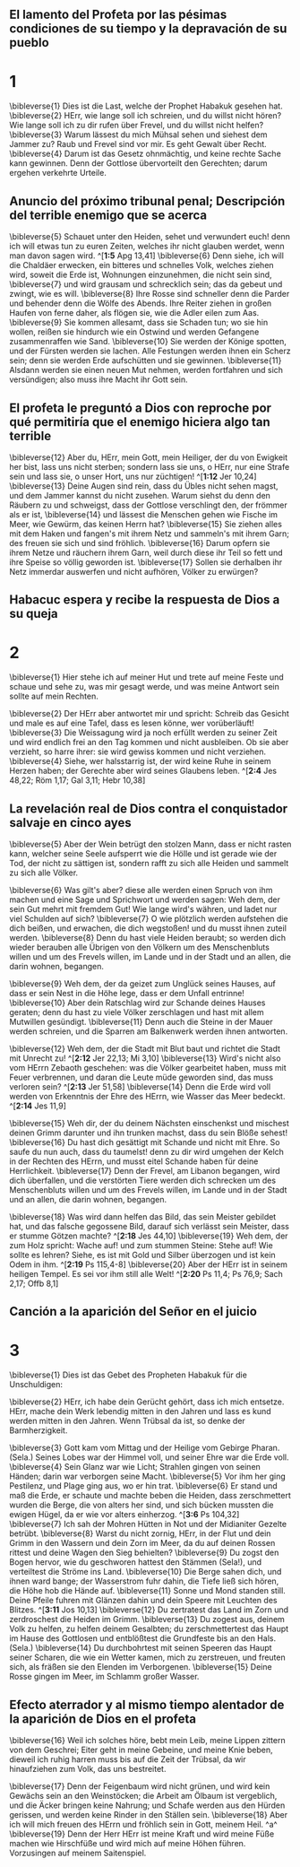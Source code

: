 ## El lamento del Profeta por las pésimas condiciones de su tiempo y la depravación de su pueblo
# 1
\bibleverse{1} Dies ist die Last, welche der Prophet Habakuk gesehen hat. \bibleverse{2} HErr, wie lange soll ich schreien, und du willst nicht hören? Wie lange soll ich zu dir rufen über Frevel, und du willst nicht helfen? \bibleverse{3} Warum lässest du mich Mühsal sehen und siehest dem Jammer zu? Raub und Frevel sind vor mir. Es geht Gewalt über Recht. \bibleverse{4} Darum ist das Gesetz ohnmächtig, und keine rechte Sache kann gewinnen. Denn der Gottlose übervorteilt den Gerechten; darum ergehen verkehrte Urteile. 

## Anuncio del próximo tribunal penal; Descripción del terrible enemigo que se acerca
\bibleverse{5} Schauet unter den Heiden, sehet und verwundert euch! denn ich will etwas tun zu euren Zeiten, welches ihr nicht glauben werdet, wenn man davon sagen wird. ^[**1:5** Apg 13,41] \bibleverse{6} Denn siehe, ich will die Chaldäer erwecken, ein bitteres und schnelles Volk, welches ziehen wird, soweit die Erde ist, Wohnungen einzunehmen, die nicht sein sind, \bibleverse{7} und wird grausam und schrecklich sein; das da gebeut und zwingt, wie es will. \bibleverse{8} Ihre Rosse sind schneller denn die Parder und behender denn die Wölfe des Abends. Ihre Reiter ziehen in großen Haufen von ferne daher, als flögen sie, wie die Adler eilen zum Aas. \bibleverse{9} Sie kommen allesamt, dass sie Schaden tun; wo sie hin wollen, reißen sie hindurch wie ein Ostwind und werden Gefangene zusammenraffen wie Sand. \bibleverse{10} Sie werden der Könige spotten, und der Fürsten werden sie lachen. Alle Festungen werden ihnen ein Scherz sein; denn sie werden Erde aufschütten und sie gewinnen. \bibleverse{11} Alsdann werden sie einen neuen Mut nehmen, werden fortfahren und sich versündigen; also muss ihre Macht ihr Gott sein.


## El profeta le preguntó a Dios con reproche por qué permitiría que el enemigo hiciera algo tan terrible
\bibleverse{12} Aber du, HErr, mein Gott, mein Heiliger, der du von Ewigkeit her bist, lass uns nicht sterben; sondern lass sie uns, o HErr, nur eine Strafe sein und lass sie, o unser Hort, uns nur züchtigen! ^[**1:12** Jer 10,24] \bibleverse{13} Deine Augen sind rein, dass du Übles nicht sehen magst, und dem Jammer kannst du nicht zusehen. Warum siehst du denn den Räubern zu und schweigst, dass der Gottlose verschlingt den, der frömmer als er ist, \bibleverse{14} und lässest die Menschen gehen wie Fische im Meer, wie Gewürm, das keinen Herrn hat? \bibleverse{15} Sie ziehen alles mit dem Haken und fangen's mit ihrem Netz und sammeln's mit ihrem Garn; des freuen sie sich und sind fröhlich. \bibleverse{16} Darum opfern sie ihrem Netze und räuchern ihrem Garn, weil durch diese ihr Teil so fett und ihre Speise so völlig geworden ist. \bibleverse{17} Sollen sie derhalben ihr Netz immerdar auswerfen und nicht aufhören, Völker zu erwürgen?


## Habacuc espera y recibe la respuesta de Dios a su queja
# 2
\bibleverse{1} Hier stehe ich auf meiner Hut und trete auf meine Feste und schaue und sehe zu, was mir gesagt werde, und was meine Antwort sein sollte auf mein Rechten. 

\bibleverse{2} Der HErr aber antwortet mir und spricht: Schreib das Gesicht und male es auf eine Tafel, dass es lesen könne, wer vorüberläuft! \bibleverse{3} Die Weissagung wird ja noch erfüllt werden zu seiner Zeit und wird endlich frei an den Tag kommen und nicht ausbleiben. Ob sie aber verzieht, so harre ihrer: sie wird gewiss kommen und nicht verziehen. \bibleverse{4} Siehe, wer halsstarrig ist, der wird keine Ruhe in seinem Herzen haben; der Gerechte aber wird seines Glaubens leben. ^[**2:4** Jes 48,22; Röm 1,17; Gal 3,11; Hebr 10,38] 


## La revelación real de Dios contra el conquistador salvaje en cinco ayes
\bibleverse{5} Aber der Wein betrügt den stolzen Mann, dass er nicht rasten kann, welcher seine Seele aufsperrt wie die Hölle und ist gerade wie der Tod, der nicht zu sättigen ist, sondern rafft zu sich alle Heiden und sammelt zu sich alle Völker. 

\bibleverse{6} Was gilt's aber? diese alle werden einen Spruch von ihm machen und eine Sage und Sprichwort und werden sagen: Weh dem, der sein Gut mehrt mit fremdem Gut! Wie lange wird's währen, und ladet nur viel Schulden auf sich? \bibleverse{7} O wie plötzlich werden aufstehen die dich beißen, und erwachen, die dich wegstoßen! und du musst ihnen zuteil werden. \bibleverse{8} Denn du hast viele Heiden beraubt; so werden dich wieder berauben alle Übrigen von den Völkern um des Menschenbluts willen und um des Frevels willen, im Lande und in der Stadt und an allen, die darin wohnen, begangen. 

\bibleverse{9} Weh dem, der da geizet zum Unglück seines Hauses, auf dass er sein Nest in die Höhe lege, dass er dem Unfall entrinne! \bibleverse{10} Aber dein Ratschlag wird zur Schande deines Hauses geraten; denn du hast zu viele Völker zerschlagen und hast mit allem Mutwillen gesündigt. \bibleverse{11} Denn auch die Steine in der Mauer werden schreien, und die Sparren am Balkenwerk werden ihnen antworten. 

\bibleverse{12} Weh dem, der die Stadt mit Blut baut und richtet die Stadt mit Unrecht zu! ^[**2:12** Jer 22,13; Mi 3,10] \bibleverse{13} Wird's nicht also vom HErrn Zebaoth geschehen: was die Völker gearbeitet haben, muss mit Feuer verbrennen, und daran die Leute müde geworden sind, das muss verloren sein? ^[**2:13** Jer 51,58] \bibleverse{14} Denn die Erde wird voll werden von Erkenntnis der Ehre des HErrn, wie Wasser das Meer bedeckt. ^[**2:14** Jes 11,9] 
  

\bibleverse{15} Weh dir, der du deinem Nächsten einschenkst und mischest deinen Grimm darunter und ihn trunken machst, dass du sein Blöße sehest! \bibleverse{16} Du hast dich gesättigt mit Schande und nicht mit Ehre. So saufe du nun auch, dass du taumelst! denn zu dir wird umgehen der Kelch in der Rechten des HErrn, und musst eitel Schande haben für deine Herrlichkeit. \bibleverse{17} Denn der Frevel, am Libanon begangen, wird dich überfallen, und die verstörten Tiere werden dich schrecken um des Menschenbluts willen und um des Frevels willen, im Lande und in der Stadt und an allen, die darin wohnen, begangen. 

\bibleverse{18} Was wird dann helfen das Bild, das sein Meister gebildet hat, und das falsche gegossene Bild, darauf sich verlässt sein Meister, dass er stumme Götzen machte? ^[**2:18** Jes 44,10] \bibleverse{19} Weh dem, der zum Holz spricht: Wache auf! und zum stummen Steine: Stehe auf! Wie sollte es lehren? Siehe, es ist mit Gold und Silber überzogen und ist kein Odem in ihm. ^[**2:19** Ps 115,4-8] \bibleverse{20} Aber der HErr ist in seinem heiligen Tempel. Es sei vor ihm still alle Welt! ^[**2:20** Ps 11,4; Ps 76,9; Sach 2,17; Offb 8,1] 
  

## Canción a la aparición del Señor en el juicio
# 3
\bibleverse{1} Dies ist das Gebet des Propheten Habakuk für die Unschuldigen: 

\bibleverse{2} HErr, ich habe dein Gerücht gehört, dass ich mich entsetze. HErr, mache dein Werk lebendig mitten in den Jahren und lass es kund werden mitten in den Jahren. Wenn Trübsal da ist, so denke der Barmherzigkeit. 

\bibleverse{3} Gott kam vom Mittag und der Heilige vom Gebirge Pharan. (Sela.) Seines Lobes war der Himmel voll, und seiner Ehre war die Erde voll. \bibleverse{4} Sein Glanz war wie Licht; Strahlen gingen von seinen Händen; darin war verborgen seine Macht. \bibleverse{5} Vor ihm her ging Pestilenz, und Plage ging aus, wo er hin trat. \bibleverse{6} Er stand und maß die Erde, er schaute und machte beben die Heiden, dass zerschmettert wurden die Berge, die von alters her sind, und sich bücken mussten die ewigen Hügel, da er wie vor alters einherzog. ^[**3:6** Ps 104,32] \bibleverse{7} Ich sah der Mohren Hütten in Not und der Midianiter Gezelte betrübt. \bibleverse{8} Warst du nicht zornig, HErr, in der Flut und dein Grimm in den Wassern und dein Zorn im Meer, da du auf deinen Rossen rittest und deine Wagen den Sieg behielten? \bibleverse{9} Du zogst den Bogen hervor, wie du geschworen hattest den Stämmen (Sela!), und verteiltest die Ströme ins Land. \bibleverse{10} Die Berge sahen dich, und ihnen ward bange; der Wasserstrom fuhr dahin, die Tiefe ließ sich hören, die Höhe hob die Hände auf. \bibleverse{11} Sonne und Mond standen still. Deine Pfeile fuhren mit Glänzen dahin und dein Speere mit Leuchten des Blitzes. ^[**3:11** Jos 10,13] \bibleverse{12} Du zertratest das Land im Zorn und zerdroschest die Heiden im Grimm. \bibleverse{13} Du zogest aus, deinem Volk zu helfen, zu helfen deinem Gesalbten; du zerschmettertest das Haupt im Hause des Gottlosen und entblößtest die Grundfeste bis an den Hals. (Sela.) \bibleverse{14} Du durchbohrtest mit seinen Speeren das Haupt seiner Scharen, die wie ein Wetter kamen, mich zu zerstreuen, und freuten sich, als fräßen sie den Elenden im Verborgenen. \bibleverse{15} Deine Rosse gingen im Meer, im Schlamm großer Wasser.
 

## Efecto aterrador y al mismo tiempo alentador de la aparición de Dios en el profeta
\bibleverse{16} Weil ich solches höre, bebt mein Leib, meine Lippen zittern von dem Geschrei; Eiter geht in meine Gebeine, und meine Knie beben, dieweil ich ruhig harren muss bis auf die Zeit der Trübsal, da wir hinaufziehen zum Volk, das uns bestreitet. 

\bibleverse{17} Denn der Feigenbaum wird nicht grünen, und wird kein Gewächs sein an den Weinstöcken; die Arbeit am Ölbaum ist vergeblich, und die Äcker bringen keine Nahrung; und Schafe werden aus den Hürden gerissen, und werden keine Rinder in den Ställen sein. \bibleverse{18} Aber ich will mich freuen des HErrn und fröhlich sein in Gott, meinem Heil. ^a^ \bibleverse{19} Denn der Herr HErr ist meine Kraft und wird meine Füße machen wie Hirschfüße und wird mich auf meine Höhen führen. Vorzusingen auf meinem Saitenspiel.